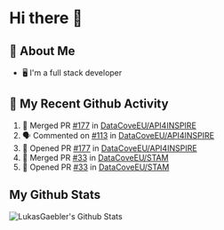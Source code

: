 # Hi there 👋

<!--
**TobiasPressler/TobiasPressler** is a ✨ _special_ ✨ repository because its `README.md` (this file) appears on your GitHub profile.

Here are some ideas to get you started:

- 🔭 I’m currently working on ...
- 🌱 I’m currently learning ...
- 👯 I’m looking to collaborate on ...
- 🤔 I’m looking for help with ...
- 💬 Ask me about ...
- 📫 How to reach me: ...
- 😄 Pronouns: ...
- ⚡ Fun fact: ...
-->

## :book: About Me
- 🖥 I'm a full stack developer

## 🔔 My Recent Github Activity
<!--START_SECTION:activity-->
1. 🎉 Merged PR [#177](https://github.com/DataCoveEU/API4INSPIRE/pull/177) in [DataCoveEU/API4INSPIRE](https://github.com/DataCoveEU/API4INSPIRE)
2. 🗣 Commented on [#113](https://github.com/DataCoveEU/API4INSPIRE/issues/113) in [DataCoveEU/API4INSPIRE](https://github.com/DataCoveEU/API4INSPIRE)
3. 💪 Opened PR [#177](https://github.com/DataCoveEU/API4INSPIRE/pull/177) in [DataCoveEU/API4INSPIRE](https://github.com/DataCoveEU/API4INSPIRE)
4. 🎉 Merged PR [#33](https://github.com/DataCoveEU/STAM/pull/33) in [DataCoveEU/STAM](https://github.com/DataCoveEU/STAM)
5. 💪 Opened PR [#33](https://github.com/DataCoveEU/STAM/pull/33) in [DataCoveEU/STAM](https://github.com/DataCoveEU/STAM)
<!--END_SECTION:activity-->

## My Github Stats

<img align="left" alt="LukasGaebler's Github Stats" src="https://github-readme-stats.codestackr.vercel.app/api?username=LukasGaebler&show_icons=true&hide_border=true" />

